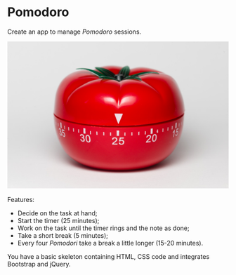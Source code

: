 # Pomodoro

Create an app to manage _Pomodoro_ sessions.

![Pomodoro Timer](pomodoro.jpg)

Features:

* Decide on the task at hand;
* Start the timer (25 minutes);
* Work on the task until the timer rings and the note as done;
* Take a short break (5 minutes);
* Every four _Pomodori_ take a break a little longer (15-20 minutes).

You have a basic skeleton containing HTML, CSS code and integrates Bootstrap and jQuery.

